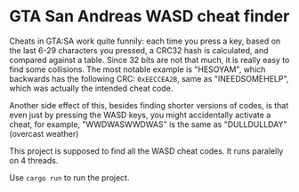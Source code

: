 # GTA San Andreas WASD cheat finder

Cheats in GTA:SA work quite funnily: each time you press a key, based on the last 6-29 characters you pressed, a CRC32
hash is calculated, and compared against a table. Since 32 bits are not that much, it is really easy to find some 
collisions. The most notable example is "HESOYAM", which backwards has the following CRC: `0xEECCEA2B`, same as
 "INEEDSOMEHELP", which was actually the intended cheat code.

Another side effect of this, besides finding shorter versions of codes, is that even just by pressing the WASD keys, you
might accidentally activate a cheat, for example, "WWDWASWWDWAS" is the same as "DULLDULLDAY" (overcast weather)

This project is supposed to find all the WASD cheat codes.
It runs paralelly on 4 threads.

Use `cargo run` to run the project.